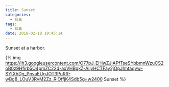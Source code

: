 ```yaml
---
title: Sunset
categories:
  - 寫真
tags:
  - 寫真
date: 2018-02-18 19:45:14
---
```

Sunset at a harbor.

{% img https://lh3.googleusercontent.com/O77pJ_EHiwZJiAPfTseSYpbmnWzuCS2oB0z9Hfirb5O4pmZC22d-axVHBgkZ-AiiyHCTFay2jOpJhhtagvw-SYtXhDg_PnvaEUgJOT3PuRR-wBg8_LOuV3RvM2Zz_RiOffjK4Sdb5g=w2400 Sunset %}